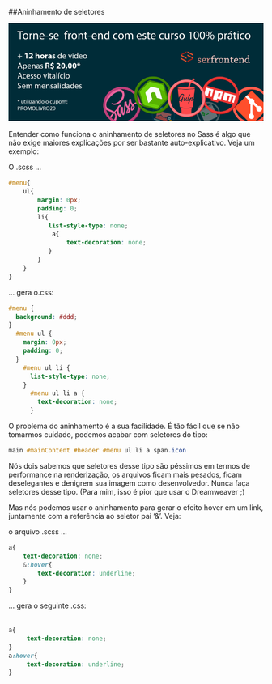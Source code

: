 ##Aninhamento de seletores


[![Torne-se front-end com este curso 100% prático](../cta_livro.png "Torne-se front-end com este curso 100% prático")](https://www.udemy.com/ferramentas-front-end-git-npm-script-gulp-e-sass/?couponCode=PROMOLIVRO20 "12 horas de video. Apenas R$ 20,00. Acesso vitalício e sem mensalidades")

Entender como funciona o aninhamento de seletores no Sass é algo que não exige maiores explicações por ser bastante auto-explicativo. Veja um exemplo:

O .scss ...

```scss
#menu{
    ul{
        margin: 0px;
        padding: 0;
        li{
           list-style-type: none;
            a{
                text-decoration: none;
           }
        }
    }
}


```

… gera o.css:
```css
#menu {
  background: #ddd; 
}
  #menu ul {
    margin: 0px;
    padding: 0;
  }
    #menu ul li {
      list-style-type: none; 
    }
      #menu ul li a {
        text-decoration: none;
      }

```

O problema do aninhamento é a sua facilidade. É tão fácil que se não tomarmos cuidado, podemos acabar com seletores do tipo:

```css
main #mainContent #header #menu ul li a span.icon
```
Nós dois sabemos que seletores desse tipo são péssimos em termos de performance na renderização, os arquivos ficam mais pesados, ficam deselegantes e denigrem sua imagem como desenvolvedor. Nunca faça seletores desse tipo. (Para mim, isso é pior que usar o Dreamweaver ;)

Mas nós podemos usar o aninhamento para gerar o efeito hover em um link, juntamente com a referência ao seletor pai ‘&’. Veja:

o arquivo .scss ...
```scss
a{
    text-decoration: none;
    &:hover{
        text-decoration: underline;
    }
}

```

… gera o seguinte .css:

```css

a{
     text-decoration: none;
}
a:hover{
     text-decoration: underline;
}

```